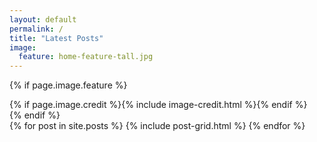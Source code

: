 ```yaml
---
layout: default
permalink: /
title: "Latest Posts"
image:
  feature: home-feature-tall.jpg
---
```

{% if page.image.feature %}
<div class="page-lead" style="background-image:url({{ site.url }}/images/{{ page.image.feature }})">
	<div class="wrap page-lead-content">
		{% if page.image.credit %}{% include image-credit.html %}{% endif %}
	</div><!-- /.page-lead-content -->
</div><!-- /.page-lead -->
{% endif %}

<div class="wrap">
<div class="tiles">
{% for post in site.posts %}
	{% include post-grid.html %}
{% endfor %}
</div><!-- /.tiles -->
</div><!-- /.wrap -->
